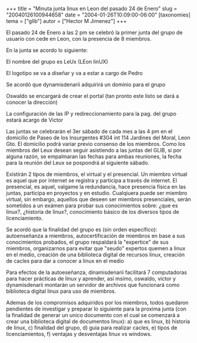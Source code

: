 +++
title = "Minuta junta linux en Leon del pasado 24 de Enero"
slug = "20040126100944658"
date = "2004-01-26T10:09:00-06:00"
[taxonomies]
tema = ["glib"]
autor = ["Hector M Jimenez"]
+++

El pasado 24 de Enero a las 2 pm se celebró la primer junta del grupo de
usuario con cede en Leon, con la presencia de 8 miembros.

En la junta se acordo lo siguiente:

<!-- more -->
El nombre del grupo es LeUx (LEon linUX)

El logotipo se va a diseñar y va a estar a cargo de Pedro

Se acordó que dynamisdenarii adquirirá un dominio para el grupo

Oswaldo se encargará de crear el portal (tan pronto este listo se dará a
conocer la dirección)

La configuración de las IP y redireccionamiento para la pag. del grupo
estará acargo de Victor

Las juntas se celebrarán el 3er sábado de cada mes a las 4 pm en el
domicilio de Paseo de los Insurgentes #304 int 114 Jardines del Moral,
Leon Gto. El domicilio podrá variar previo consenso de los miembros.
Como los miembros del Leux desean seguir asistiendo a las juntas del
GLIB, si por alguna razón, se empalmaran las fechas para ambas
reuniones, la fecha para la reunión del Leux se pospondrá al siguiente
sábado.

Existirán 2 tipos de miembros, el virtual y el presencial. Un miembro
virtual es aquel que por internet se registra y participa a través de
internet. El presencial, es aquel, valgame la redundancia, hace
presencia física en las juntas, participa en proyectos y en estudio.
Cualqiuera puede ser miembro virtual, sin embargo, aquellos que deseen
ser miembros presenciales, serán sometidos a un exámen para probar sus
conocimientos sobre: ¿que es linux?, ¿historia de linux?, conocimiento
básico de los diversos tipos de licenciamiento.

Se acordó que la finalidad del grupo es (sin orden específico):
autoenseñanza a miembros, autocertificación de miembros en base a sus
conocimientos probados, el grupo respaldará la "expertice" de sus
miembros, organizarnos para evitar que "seudo" expertos quemen a linux
en el medio, creación de una biblioteca digital de recursos linux,
creación de cacles para dar a conocer a linux en el medio

Para efectos de la autoeseñanza, dinamisdenarii facilitará 7
computadoras para hacer prácticas de linux y aprender, así msimo,
oswaldo, victor y dynamisdenarii montarán un servidor de archivos que
funcionará como biblioteca digital linux para uso de miembros.

Ademas de los compromisos adquiridos por los miembros, todos quedaron
pendientes de investigar y preparar lo siguiente para la proxima junta
(con la finalidad de generar un unico documento con el cual se comenzará
a crear una biblioteca digital de documentos linux): a) que es linux, b)
historia de linux, c) finalidad del grupo, d) guia para realizar cacles,
e) tipos de licenciamientos, f) ventajas y desventajas linux vs windows.

